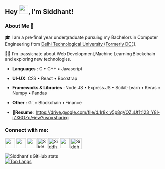 
## Hey <img src="https://github.com/TheDudeThatCode/TheDudeThatCode/blob/master/Assets/Hi.gif" width="29px">, I'm Siddhant!

### About Me 🚀

🎓 I am a pre-final year undergraduate pursuing my Bachelors in Computer Engineering from [Delhi Technological University (Formerly DCE)](http://dtu.ac.in/).

👨‍💻 I’m  passionate about Web Development,Machine Learning,Blockchain and exploring new technologies.

* **Languages** : C • C++ • Javascript

* **UI-UX**: CSS • React • Bootstrap

* **Frameworks & Libraries** : Node.JS • Express.JS • Scikit-Learn • Keras • Numpy • Pandas

* **Other** : Git • Blockchain • Finance

* 🔗**Resume** : https://drive.google.com/file/d/1r8x_y5p8qVOZuUf1t123_Y8l-jZX6OZc/view?usp=sharing



<h3 align="left">Connect with me:</h3>
<p align="left">
  
<a href="https://www.linkedin.com/in/siddhantdugar">
  <img align="left" width="32px" src="https://cdn.jsdelivr.net/npm/simple-icons@v3/icons/linkedin.svg"  />
</a>

<a href="https://twitter.com/SiddhantDugar">
  <img align="left" width="32px" src="https://cdn.jsdelivr.net/npm/simple-icons@v3/icons/twitter.svg" />
</a>

<a href="https://medium.com/@siddhantdugar1">
  <img align="left" width="32px" src="https://cdn.jsdelivr.net/npm/simple-icons@v3/icons/medium.svg" />
</a>

<a href="https://www.codechef.com/users/siddhantdugar">
   <img align="left" alt="Siddhant's Codechef" width="32px" src="https://cdn.jsdelivr.net/npm/simple-icons@v3/icons/codechef.svg" />
</a>

<a href="https://codeforces.com/profile/siddhantdugar">
   <img align="left" alt="Siddhant's Codeforces" width="35px" src="https://cdn.jsdelivr.net/npm/simple-icons@v3/icons/codeforces.svg" />
</a>

<a href="https://instagram.com/siddhant.2001">
  <img align="center" alt="Siddhant's Instagram" width="35px" src="https://cdn.jsdelivr.net/npm/simple-icons@3.0.1/icons/instagram.svg" />
</a>

<a href="mailto:siddhant.dugar241@gmail.com">
  <img align="left" width="32px" src="https://cdn.jsdelivr.net/npm/simple-icons@v3/icons/gmail.svg" />
</a>

</br>

![Siddhant's GitHub stats](https://github-readme-stats.vercel.app/api?username=SiddhantDugar&show_icons=true&theme=dark)
</br>
[![Top Langs](https://github-readme-stats.vercel.app/api/top-langs/?username=SiddhantDugar&layout=compact)](https://github.com/SiddhantDugar/github-readme-stats)

